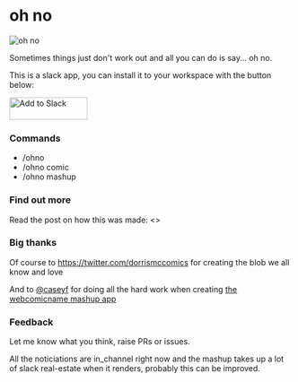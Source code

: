 # oh no

![oh no](https://api.tumblr.com/v2/blog/webcomicname/avatar/128)

Sometimes things just don't work out and all you can do is say... oh no.

This is a slack app, you can install it to your workspace with the button below:

<a href="https://slack.com/oauth/authorize?client_id=229509065204.490580425281&scope=commands"><img alt="Add to Slack" height="40" width="139" src="https://platform.slack-edge.com/img/add_to_slack.png" srcset="https://platform.slack-edge.com/img/add_to_slack.png 1x, https://platform.slack-edge.com/img/add_to_slack@2x.png 2x" /></a>

### Commands

- /ohno
- /ohno comic
- /ohno mashup

### Find out more

Read the post on how this was made: <>

### Big thanks

Of course to https://twitter.com/dorrismccomics for creating the blob we all know and love

And to [@caseyf](https://github.com/caseyf) for doing all the hard work when creating [the webcomicname mashup app](https://glitch.com/~webcomicname-mashup)

### Feedback

Let me know what you think, raise PRs or issues.

All the noticiations are in_channel right now and the mashup takes up a lot of slack real-estate when it renders, probably this can be improved.

